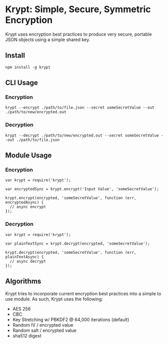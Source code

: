 Krypt: Simple, Secure, Symmetric Encryption
=====

Krypt uses encryption best practices to produce very secure, portable JSON objects using a simple shared key.

## Install

```
npm install -g krypt
```

## CLI Usage

### Encryption

```
krypt --encrypt ./path/to/file.json --secret someSecretValue --out ./path/to/new/encrypted.out
```

### Decryption

```
krypt --decrypt ./path/to/new/encrypted.out --secret someSecretValue --out ./path/to/file.json
```

## Module Usage

### Encryption

```
var krypt = require('krypt');

var encryptedSync = krypt.encrypt('Input Value', 'someSecretValue');

krypt.encrypt(encrypted, 'someSecretValue', function (err, encryptedAsync) {
  // async encrypt
});
```

### Decryption

```
var krypt = require('krypt');

var plainTextSync = krypt.decrypt(encrypted, 'someSecretValue');

krypt.decrypt(encrypted, 'someSecretValue', function (err, plainTextAsync) {
  // async decrypt
});
```

## Algorithms

Krypt tries to incorporate current encryption best practices into a simple to use module. As such, Krypt uses the following:

+ AES 256
+ CBC
+ Key Stretching w/ PBKDF2 @ 64,000 iterations (default)
+ Random IV / encrypted value
+ Random salt / encrypted value
+ sha512 digest
